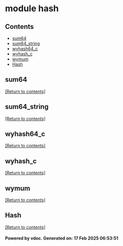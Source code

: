 # module hash


## Contents
- [sum64](#sum64)
- [sum64_string](#sum64_string)
- [wyhash64_c](#wyhash64_c)
- [wyhash_c](#wyhash_c)
- [wymum](#wymum)
- [Hash](#Hash)

## sum64
[[Return to contents]](#Contents)

## sum64_string
[[Return to contents]](#Contents)

## wyhash64_c
[[Return to contents]](#Contents)

## wyhash_c
[[Return to contents]](#Contents)

## wymum
[[Return to contents]](#Contents)

## Hash
[[Return to contents]](#Contents)

#### Powered by vdoc. Generated on: 17 Feb 2025 06:53:51
